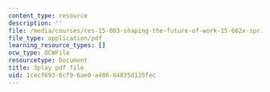 ```yaml
---
content_type: resource
description: ''
file: /media/courses/res-15-003-shaping-the-future-of-work-15-662x-spring-2016/1cecf6936cf96ae0a48664835d135fec_VieMadwoNNs.pdf
file_type: application/pdf
learning_resource_types: []
ocw_type: OCWFile
resourcetype: Document
title: 3play pdf file
uid: 1cecf693-6cf9-6ae0-a486-64835d135fec
---
```

